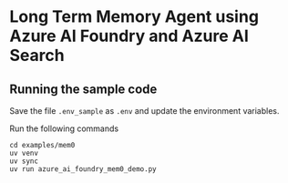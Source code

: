 # Long Term Memory Agent using Azure AI Foundry and Azure AI Search

## Running the sample code

Save the file `.env_sample` as `.env` and update the environment variables. 

Run the following commands
```
cd examples/mem0
uv venv
uv sync
uv run azure_ai_foundry_mem0_demo.py
```

